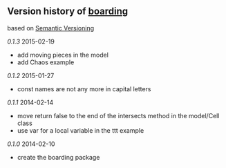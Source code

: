 ## Version history of [boarding](http://pub.dartlang.org/packages/boarding)

based on [Semantic Versioning](http://semver.org/)

*0.1.3* 2015-02-19

+ add moving pieces in the model
+ add Chaos example

*0.1.2* 2015-01-27

+ const names are not any more in capital letters

*0.1.1* 2014-02-14

+ move return false to the end of the intersects method in the model/Cell class
+ use var for a local variable in the ttt example

*0.1.0* 2014-02-10

+ create the boarding package

